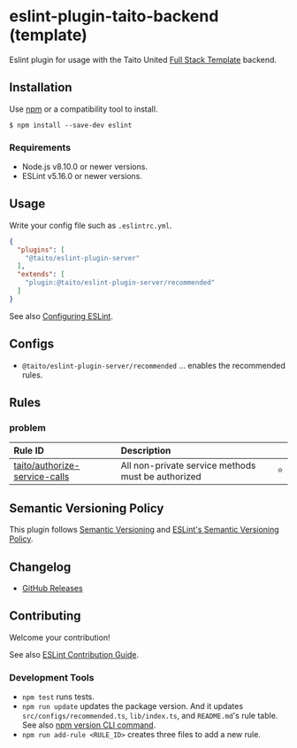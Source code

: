 # eslint-plugin-taito-backend (template)

Eslint plugin for usage with the Taito United [Full Stack Template](https://github.com/TaitoUnited/full-stack-template) backend.

## Installation

Use [npm](https://www.npmjs.com/) or a compatibility tool to install.

```
$ npm install --save-dev eslint
```

### Requirements

- Node.js v8.10.0 or newer versions.
- ESLint v5.16.0 or newer versions.

## Usage

Write your config file such as `.eslintrc.yml`.

```json
{
  "plugins": [
    "@taito/eslint-plugin-server"
  ],
  "extends": [
    "plugin:@taito/eslint-plugin-server/recommended"
  ]
}
```

See also [Configuring ESLint](https://eslint.org/docs/user-guide/configuring).

## Configs

- `@taito/eslint-plugin-server/recommended` ... enables the recommended rules.

## Rules

<!--RULE_TABLE_BEGIN-->
### problem

| Rule ID | Description |    |
|:--------|:------------|:--:|
| [taito/authorize-service-calls](./docs/rules/authorize-service-calls.md) | All non-private service methods must be authorized | ⭐️ |

<!--RULE_TABLE_END-->

## Semantic Versioning Policy

This plugin follows [Semantic Versioning](http://semver.org/) and [ESLint's Semantic Versioning Policy](https://github.com/eslint/eslint#semantic-versioning-policy).

## Changelog

- [GitHub Releases]()

## Contributing

Welcome your contribution!

See also [ESLint Contribution Guide](https://eslint.org/docs/developer-guide/contributing/).

### Development Tools

- `npm test` runs tests.
- `npm run update` updates the package version. And it updates `src/configs/recommended.ts`, `lib/index.ts`, and `README.md`'s rule table. See also [npm version CLI command](https://docs.npmjs.com/cli/version).
- `npm run add-rule <RULE_ID>` creates three files to add a new rule.
